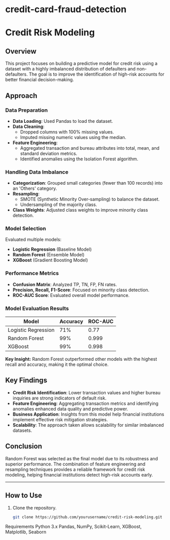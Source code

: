 # credit-card-fraud-detection
# Credit Risk Modeling

## Overview
This project focuses on building a predictive model for credit risk using a dataset with a highly imbalanced distribution of defaulters and non-defaulters. The goal is to improve the identification of high-risk accounts for better financial decision-making.

## Approach
### Data Preparation
- **Data Loading**: Used Pandas to load the dataset.
- **Data Cleaning**:  
  - Dropped columns with 100% missing values.  
  - Imputed missing numeric values using the median.
- **Feature Engineering**:  
  - Aggregated transaction and bureau attributes into total, mean, and standard deviation metrics.  
  - Identified anomalies using the Isolation Forest algorithm.

### Handling Data Imbalance
- **Categorization**: Grouped small categories (fewer than 100 records) into an 'Others' category.
- **Resampling**:  
  - SMOTE (Synthetic Minority Over-sampling) to balance the dataset.  
  - Undersampling of the majority class.
- **Class Weights**: Adjusted class weights to improve minority class detection.

### Model Selection
Evaluated multiple models:
- **Logistic Regression** (Baseline Model)
- **Random Forest** (Ensemble Model)
- **XGBoost** (Gradient Boosting Model)

### Performance Metrics
- **Confusion Matrix**: Analyzed TP, TN, FP, FN rates.
- **Precision, Recall, F1-Score**: Focused on minority class detection.
- **ROC-AUC Score**: Evaluated overall model performance.

### Model Evaluation Results
| Model               | Accuracy | ROC-AUC |
|--------------------|----------|----------|
| Logistic Regression | 71%      | 0.77     |
| Random Forest      | 99%      | 0.999    |
| XGBoost           | 99%      | 0.998    |

**Key Insight:** Random Forest outperformed other models with the highest recall and accuracy, making it the optimal choice.

## Key Findings
- **Credit Risk Identification**: Lower transaction values and higher bureau inquiries are strong indicators of default risk.
- **Feature Engineering**: Aggregating transaction metrics and identifying anomalies enhanced data quality and predictive power.
- **Business Application**: Insights from this model help financial institutions implement effective risk mitigation strategies.
- **Scalability**: The approach taken allows scalability for similar imbalanced datasets.

## Conclusion
Random Forest was selected as the final model due to its robustness and superior performance. The combination of feature engineering and resampling techniques provides a reliable framework for credit risk modeling, helping financial institutions detect high-risk accounts early.

---

## How to Use
1. Clone the repository.
   ```bash
   git clone https://github.com/yourusername/credit-risk-modeling.git


Requirements
Python 3.x
Pandas, NumPy, Scikit-Learn, XGBoost, Matplotlib, Seaborn
